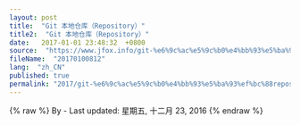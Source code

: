 ```yaml
---
layout: post
title:  "Git 本地仓库（Repository）"
title2:  "Git 本地仓库（Repository）"
date:   2017-01-01 23:48:32  +0800
source:  "https://www.jfox.info/git-%e6%9c%ac%e5%9c%b0%e4%bb%93%e5%ba%93%ef%bc%88repository%ef%bc%89.html"
fileName:  "20170100812"
lang:  "zh_CN"
published: true
permalink: "2017/git-%e6%9c%ac%e5%9c%b0%e4%bb%93%e5%ba%93%ef%bc%88repository%ef%bc%89.html"
---
```

{% raw %}
By  - Last updated: 星期五, 十二月 23, 2016
{% endraw %}